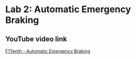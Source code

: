 # Lab 2: Automatic Emergency Braking

## YouTube video link
[F1Tenth - Automatic Emergency Braking](https://www.youtube.com/watch?v=U2gGcviS59Q)